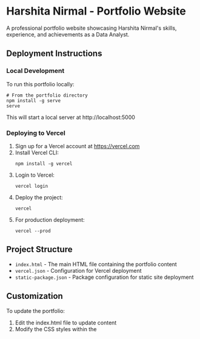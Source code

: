 # Harshita Nirmal - Portfolio Website

A professional portfolio website showcasing Harshita Nirmal's skills, experience, and achievements as a Data Analyst.

## Deployment Instructions

### Local Development

To run this portfolio locally:

```
# From the portfolio directory
npm install -g serve
serve
```

This will start a local server at http://localhost:5000

### Deploying to Vercel

1. Sign up for a Vercel account at https://vercel.com
2. Install Vercel CLI:
   ```
   npm install -g vercel
   ```
3. Login to Vercel:
   ```
   vercel login
   ```
4. Deploy the project:
   ```
   vercel
   ```
5. For production deployment:
   ```
   vercel --prod
   ```

## Project Structure

- `index.html` - The main HTML file containing the portfolio content
- `vercel.json` - Configuration for Vercel deployment
- `static-package.json` - Package configuration for static site deployment

## Customization

To update the portfolio:
1. Edit the index.html file to update content
2. Modify the CSS styles within the <style> tag
3. Add any additional JavaScript functionality if needed

## License

MIT 